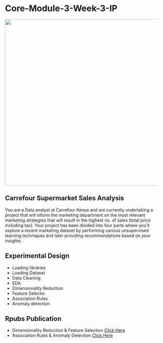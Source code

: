 # Core-Module-3-Week-3-IP

<img src="https://user-images.githubusercontent.com/99291087/173269456-35bea369-e95e-47d8-b87c-04ecd644096f.jpg" width="950" height="550" />


## Carrefour Supermarket Sales Analysis

You are a Data analyst at Carrefour Kenya and are currently undertaking a project that will inform the marketing department on the most relevant marketing strategies that will result in the highest no. of sales (total price including tax). Your project has been divided into four parts where you'll explore a recent marketing dataset by performing various unsupervised learning techniques and later providing recommendations based on your insights.
## Experimental Design
 
- Loading libraries
- Loading Dataset
- Data Cleaning
- EDA
- Dimensionality Reduction
- Feature Selectio
- Association Rules
- Anomaly detection

## Rpubs Publication

- Dimensionality Reduction & Feature Selection [Click Here]()
- Association Rules & Anomaly Detection [Click Here]()
